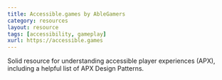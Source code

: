 ```yaml
---
title: Accessible.games by AbleGamers
category: resources
layout: resource
tags: [accessibility, gameplay]
xurl: https://accessible.games
---
```


Solid resource for understanding accessible player experiences (APX), including a helpful list of APX Design Patterns. 
